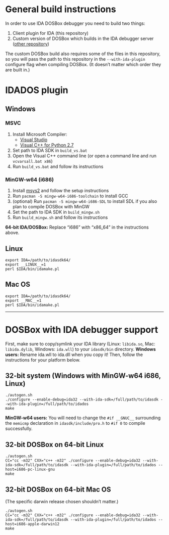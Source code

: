 # General build instructions

In order to use IDA DOSBox debugger you need to build two things:

1. Client plugin for IDA (this repository)
2. Custom version of DOSBox which builds in the IDA debugger server ([other repository](https://github.com/wjp/dosbox))

The custom DOSBox build also requires some of the files in this repository, so you will pass the path to this repository in the `--with-ida-plugin` configure flag when compiling DOSBox. (It doesn’t matter which order they are built in.)

# IDADOS plugin

## Windows

### MSVC

1. Install Microsoft Compiler:
   * [Visual Studio](https://www.visualstudio.com/downloads/download-visual-studio-vs)
   * [Visual C++ for Python 2.7](http://www.microsoft.com/en-us/download/details.aspx?id=44266)
1. Set path to IDA SDK in `build_vs.bat`
1. Open the Visual C++ command line (or open a command line and run `vcvarsall.bat x86`)
1. Run `build_vs.bat` and follow its instructions

### MinGW-w64 (i686)

1. Install [msys2](http://repo.msys2.org/distrib/i686/msys2-i686-20160205.exe) and follow the setup instructions
1. Run `pacman -S mingw-w64-i686-toolchain` to install GCC
1. (optional) Run `pacman -S mingw-w64-i686-SDL` to install SDL if you also plan to compile DOSBox with MinGW
1. Set the path to IDA SDK in `build_mingw.sh`
1. Run `build_mingw.sh` and follow its instructions

**64-bit IDA/DOSBox:** Replace “i686” with “x86_64” in the instructions above.

## Linux

```
export IDA=/path/to/idasdk64/
export __LINUX__=1
perl $IDA/bin/idamake.pl
```

## Mac OS

```
export IDA=/path/to/idasdk64/
export __MAC__=1
perl $IDA/bin/idamake.pl
```

---

# DOSBox with IDA debugger support

First, make sure to copy/symlink your IDA library (Linux: `libida.so`, Mac: `libida.dylib`, Windows: `ida.wll`) to your `idasdk/bin` directory. **Windows users:** Rename ida.wll to ida.dll when you copy it! Then, follow the instructions for your platform below.

## 32-bit system (Windows with MinGW-w64 i686, Linux)

```
./autogen.sh
./configure --enable-debug=ida32 --with-ida-sdk=/full/path/to/idasdk --with-ida-plugin=/full/path/to/idados
make
```

**MinGW-w64 users:** You will need to change the `#if __GNUC__` surrounding the `memicmp` declaration in `idasdk/include/pro.h` to `#if 0` to compile successfully.

## 32-bit DOSBox on 64-bit Linux

```
./autogen.sh
CC="cc -m32" CXX="c++ -m32" ./configure --enable-debug=ida32 --with-ida-sdk=/full/path/to/idasdk --with-ida-plugin=/full/path/to/idados --host=i686-pc-linux-gnu
make
```

## 32-bit DOSBox on 64-bit Mac OS

(The specific darwin release chosen shouldn’t matter.)

```
./autogen.sh
CC="cc -m32" CXX="c++ -m32" ./configure --enable-debug=ida32 --with-ida-sdk=/full/path/to/idasdk --with-ida-plugin=/full/path/to/idados --host=i686-apple-darwin12
make
```
